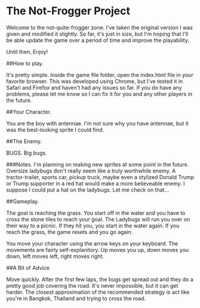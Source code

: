 # The Not-Frogger Project

Welcome to the not-quite-frogger zone. I've taken the original version I was given and modified it slightly. So far, it's just in size, but I'm hoping that I'll be able update the game over a period of time and improve the playability.

Until then, Enjoy!

##How to play.

It's pretty simple. Inside the game file folder, open the index.html file in your favorite browser. This was developed using Chrome, but I've tested it in Safari and Firefox and haven't had any issues so far. If you do have any problems, please let me know so I can fix it for you and any other players in the future.

##Your Character.

You are the boy with antennae. I'm not sure why you have antennae, but it was the best-looking sprite I could find.

##The Enemy.

BUGS. Big bugs. 

###Notes.
I'm planning on making new sprites at some point in the future. Oversize ladybugs don't really seem like a truly worthwhile enemy. A tractor-trailer, sports car, pickup truck, maybe even a stylized Donald Trump or Trump supporter in a red hat would make a more believeable enemy. I suppose I could put a hat on the ladybugs. Let me check on that...

##Gameplay.

The goal is reaching the grass. You start off in the water and you have to cross the stone tiles to reach your goal. The Ladybugs will run you over on their way to a picnic. If they hit you, you start in the water again. If you reach the grass, the game resets and you go again.

You move your character using the arrow keys on your keyboard. The movements are fairly self-explanitory. Up moves you up, down moves you down, left moves left, right moves right. 

##A Bit of Advice

Move quickly. After the first few laps, the bugs get spread out and they do a pretty good job covering the road. It's never impossible, but it can get harder. The closest approximation of the recommended strategy is act like you're in Bangkok, Thailand and trying to cross the road.